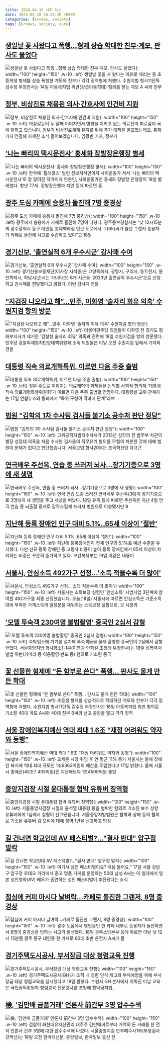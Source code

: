 ```yaml
---
title: 2024.04.18 사회 뉴스
date: 2024-04-18 16:25:20 +0900
categories: [krnews, society]
tags: [krnews, society, auto]
---
```

## [생일날 꽃 사왔다고 폭행...형제 상습 학대한 친부·계모, 판사도 울었다](https://n.news.naver.com/mnews/article/052/0002024510)

![생일날 꽃 사왔다고 폭행...형제 상습 학대한 친부·계모, 판사도 울었다](https://mimgnews.pstatic.net/image/origin/052/2024/04/18/2024510.jpg?type=nf220_150){: width="100" height="150" .w-10 .left}
생일날 꽃을 사 왔다는 이유로 때리는 등 초등학생 형제를 상습 폭행한 계모와 친부가 각각 징역형에 처했다. 수원지법 형사11단독 김수정 부장판사는 14일 아동복지법 위반(상습아동학대) 혐의를 받는 계모 A 씨와 친부

## [정부, 비상진료 채용된 의사·간호사에 인건비 지원](https://n.news.naver.com/mnews/article/422/0000655550)

![정부, 비상진료 채용된 의사·간호사에 인건비 지원](https://mimgnews.pstatic.net/image/origin/422/2024/04/17/655550.jpg?type=nf220_150){: width="100" height="150" .w-10 .left}
의정갈등이 두 달째 이어지면서 병원을 지키고 있는 의료진의 피로감이 극에 달하고 있습니다. 정부가 비상진료체계 유지를 위해 추가 대책을 발표했는데요. 취재기자 연결해 자세한 소식 들어보겠습니다. 임광빈 기자, 정부가

## [‘나는 빠리의 택시운전사’ 홍세화 장발장은행장 별세](https://n.news.naver.com/mnews/article/009/0005290223)

![‘나는 빠리의 택시운전사’ 홍세화 장발장은행장 별세](https://mimgnews.pstatic.net/image/origin/009/2024/04/18/5290223.jpg?type=nf220_150){: width="100" height="150" .w-10 .left}
한국에 ‘톨레랑스’ 알린 진보지식인이자 사회운동가 저서 ‘나는 빠리의 택시운전사’로 잘 알려진 작가이자 언론인, 사회운동가인 홍세화 장발장 은행장이 18일 별세했다. 향년 77세. 장발장은행과 지인 등에 따르면 홍

## [광주 도심 카페에 승용차 돌진해 7명 중경상](https://n.news.naver.com/mnews/article/028/0002685939)

![광주 도심 카페에 승용차 돌진해 7명 중경상](https://mimgnews.pstatic.net/image/origin/028/2024/04/18/2685939.jpg?type=nf220_150){: width="100" height="150" .w-10 .left}
광주에서 승용차가 카페로 돌진해 7명이 다쳤다. 광주동부경찰서는 “낮 12시15분께 광주광역시 동구 대인동 롯데백화점 인근 도로에서 ㄱ(65)씨가 몰던 그랜저 승용차가 카페로 돌진해 사고를 수습하고 있다”고 18일

## [경기신보, ‘출연실적 6개 우수시군’ 감사패 수여](https://n.news.naver.com/mnews/article/016/0002296885)

![경기신보, ‘출연실적 6개 우수시군’ 감사패 수여](https://mimgnews.pstatic.net/image/origin/016/2024/04/18/2296885.jpg?type=nf220_150){: width="100" height="150" .w-10 .left}
경기신용보증재단(이사장 시석중)은 고양특례시, 광명시, 구리시, 동두천시, 용인특례시, 하남시(순서는 가나다순) 6개 시군을 ‘2023년 출연실적 우수시군’으로 선정하고 감사패를 전달했다고 밝혔다. 이번 감사패 전달

## [“지검장 나오라고 해”...민주, 이화영 ‘술자리 회유 의혹’ 수원지검 항의 방문](https://n.news.naver.com/mnews/article/023/0003829094)

![“지검장 나오라고 해”...민주, 이화영 ‘술자리 회유 의혹’ 수원지검 항의 방문](https://mimgnews.pstatic.net/image/origin/023/2024/04/18/3829094.jpg?type=nf220_150){: width="100" height="150" .w-10 .left}
더불어민주당 의원들이 이화영 전 경기도 평화부지사가 제기한 ‘검찰청 술자리 회유’ 의혹과 관련해 18일 수원지검을 항의 방문했다. 민주당 검찰독재정치탄압대책위원회 소속 의원들은 이날 오전 수원지검 앞에서 기자회견을

## [대통령 직속 의료개혁특위, 이르면 다음 주중 출범](https://n.news.naver.com/mnews/article/009/0005289983)

![대통령 직속 의료개혁특위, 이르면 다음 주중 출범](https://mimgnews.pstatic.net/image/origin/009/2024/04/17/5289983.jpg?type=nf220_150){: width="100" height="150" .w-10 .left}
정부 주도로 이뤄지는 의료개혁의 과제들을 논의할 사회적 협의체 ‘대통령 직속 의료개혁특별위원회’가 이르면 다음 주중 출범할 전망이다. 대통령실 고위 관계자는 17일 연합뉴스와 통화에서 “특위 구성이 막바지 단계”라며

## [법원 "김학의 1차 수사팀 검사들 불기소 공수처 판단 정당"](https://n.news.naver.com/mnews/article/214/0001343450)

![법원 "김학의 1차 수사팀 검사들 불기소 공수처 판단 정당"](https://mimgnews.pstatic.net/image/origin/214/2024/04/18/1343450.jpg?type=nf220_150){: width="100" height="150" .w-10 .left}
고위공직자범죄수사처가 2013년 김학의 전 법무부 차관의 별장 성접대 의혹을 처음 수사한 검사들의 직무유기 혐의를 무혐의 처분한 것에 대해 법원이 문제가 없다고 판단했습니다. 서울고법 형사20부는 조국혁신당 차규근

## [연극배우 주선옥, 연습 중 쓰러져 뇌사…장기기증으로 3명에 새 생명](https://n.news.naver.com/mnews/article/001/0014638197)

![연극배우 주선옥, 연습 중 쓰러져 뇌사…장기기증으로 3명에 새 생명](https://mimgnews.pstatic.net/image/origin/001/2024/04/18/14638197.jpg?type=nf220_150){: width="100" height="150" .w-10 .left}
연극 연습 도중 쓰러진 연극배우 주선옥(38)이 장기기증으로 3명에게 새 생명을 주고 세상을 떠났다. 18일 유족 등에 따르면 주선옥은 지난 4일 연극 연습 중 뇌출혈 증세로 갑작스럽게 쓰러져 병원으로 이송됐지만 9

## [지난해 등록 장애인 인구 대비 5.1%..65세 이상이 '절반'](https://n.news.naver.com/mnews/article/008/0005027236)

![지난해 등록 장애인 인구 대비 5.1%..65세 이상이 '절반'](https://mimgnews.pstatic.net/image/origin/008/2024/04/18/5027236.jpg?type=nf220_150){: width="100" height="150" .w-10 .left}
지난해 등록장애인이 전체 인구의 5.1%로 예년 수준을 유지했다. 다만 신규 등록 장애인 중 고령자 비중이 높아 등록 장애인에서 65세 이상이 차지하는 비중은 꾸준히 증가하고 있다. 보건복지부는 19일 이같은 내용이

## [서울시, 안심소득 492가구 선정…'소득 적을수록 더 많이'](https://n.news.naver.com/mnews/article/374/0000379841)

![서울시, 안심소득 492가구 선정…'소득 적을수록 더 많이'](https://mimgnews.pstatic.net/image/origin/374/2024/04/18/379841.jpg?type=nf220_150){: width="100" height="150" .w-10 .left}
서울시는 소득보장 실험인 '안심소득' 시범사업 3단계에 참여할 492가구를 최종 선정했습니다. 오늘(18일) 서울시에 따르면 안심소득은 기준소득 대비 부족한 가계소득의 일정분을 채워주는 소득보장 실험으로, 오 시장의

## ['모텔 투숙객 230여명 불법촬영' 중국인 2심서 감형](https://n.news.naver.com/mnews/article/001/0014639180)

!['모텔 투숙객 230여명 불법촬영' 중국인 2심서 감형](https://mimgnews.pstatic.net/image/origin/001/2024/04/18/14639180.jpg?type=nf220_150){: width="100" height="150" .w-10 .left}
숙박업소에 기기를 설치해 투숙객들을 몰래 촬영한 중국인이 2심에서 감형받았다. 서울중앙지법 형사항소1-1부(이영광 안희길 조정래 부장판사)는 18일 성폭력처벌법 위반(카메라 등 이용촬영·반포 등) 혐의로 기소된 중국

## [꽃 선물한 형제에 “돈 함부로 쓴다” 폭행… 판사도 울게 만든 학대](https://n.news.naver.com/mnews/article/005/0001689689)

![꽃 선물한 형제에 “돈 함부로 쓴다” 폭행… 판사도 울게 만든 학대](https://mimgnews.pstatic.net/image/origin/005/2024/04/18/1689689.jpg?type=nf220_150){: width="100" height="150" .w-10 .left}
초등생 형제를 상습적으로 학대하던 계모와 친부가 각각 징역형에 처했다. 수원지법 형사11단독 김수정 부장판사는 18일 아동복지법 위반 혐의로 기소된 40대 계모 A씨와 40대 친부 B씨의 선고 공판을 열고 각각 징역

## [서울 장애인복지예산 역대 최대 1.6조 “재정 어려워도 약자와 동행”](https://n.news.naver.com/mnews/article/366/0000986268)

![서울 장애인복지예산 역대 최대 1.6조 “재정 어려워도 약자와 동행”](https://mimgnews.pstatic.net/image/origin/366/2024/04/17/986268.jpg?type=nf220_150){: width="100" height="150" .w-10 .left}
오세훈 시장 취임 후 연 평균 11% 증가 서울시는 올해 장애인 복지에 역대 최대 규모인 1조6363억원의 예산을 투입한다고 17일 밝혔다. 올해 서울시 총예산(45조7 405억원)은 지난해보다 1조4500억원 줄었

## [중앙지검장 시절 윤대통령 협박 유튜버 징역형](https://n.news.naver.com/mnews/article/422/0000655716)

![중앙지검장 시절 윤대통령 협박 유튜버 징역형](https://mimgnews.pstatic.net/image/origin/422/2024/04/18/655716.jpg?type=nf220_150){: width="100" height="150" .w-10 .left}
서울중앙지검장 시절의 윤석열 대통령 등을 협박한 혐의로 기소된 보수 성향 유튜버에게 1심에서 실형이 선고됐습니다. 서울중앙지방법원은 협박과 상해 등의 혐의로 기소된 유튜버 김 모씨에 대해 징역 1년을 선고하고 법정

## [길 건너면 학교인데 AV 페스티벌?…"결사 반대" 압구정 발칵](https://n.news.naver.com/mnews/article/008/0005026777)

![길 건너면 학교인데 AV 페스티벌?…"결사 반대" 압구정 발칵](https://mimgnews.pstatic.net/image/origin/008/2024/04/17/5026777.jpg?type=nf220_150){: width="100" height="150" .w-10 .left}
여기서 성인 페스티벌이요? 처음 들어요." 17일 서울 강남구 압구정 로데오 거리에서 중고 명품 가게를 운영하는 50대 남성 A씨는 이 일대에서 일본 성인영화(AV) 배우가 출연하는 성인 페스티벌이 추진됐다는 소식

## [점심에 커피 마시다 날벼락…카페로 돌진한 그랜저, 8명 중경상](https://n.news.naver.com/mnews/article/009/0005290289)

![점심에 커피 마시다 날벼락…카페로 돌진한 그랜저, 8명 중경상](https://mimgnews.pstatic.net/image/origin/009/2024/04/18/5290289.jpg?type=nf220_150){: width="100" height="150" .w-10 .left}
광주 도심에서 영업중인 한 카페 내부로 승용차가 돌진하면서 8명이 중경상을 당하는 사고가 발생했다. 18일 광주소방본부 등에 따르면 이날 낮 12시 15분쯤 광주 동구 대인동 한 카페로 60대 초반 운전자 A씨가 몰

## [경기주택도시공사, 부서장급 대상 청렴교육 진행](https://n.news.naver.com/mnews/article/002/0002328206)

![경기주택도시공사, 부서장급 대상 청렴교육 진행](https://mimgnews.pstatic.net/image/origin/002/2024/04/18/2328206.jpg?type=nf220_150){: width="100" height="150" .w-10 .left}
경기주택도시공사(GH)가 조직 내 청렴 인식 제고와 부패예방을 위해 부서장급 대상 청렴교육을 실시했다고 18일 밝혔다. 수원시 GH 본사에서 이뤄진 이날 교육은 국민권익위원회 청렴교육 전문강사를 초빙해 청탁금지법,

## [檢, ‘김만배 금품거래’ 언론사 前간부 3명 압수수색](https://n.news.naver.com/mnews/article/005/0001689632)

![檢, ‘김만배 금품거래’ 언론사 前간부 3명 압수수색](https://mimgnews.pstatic.net/image/origin/005/2024/04/18/1689632.jpg?type=nf220_150){: width="100" height="150" .w-10 .left}
검찰이 화천대유자산관리 대주주 김만배씨로부터 거액의 돈 거래를 한 전직 언론사 간부 3명에 대한 압수수색에 나섰다. 서울중앙지검 반부패수사1부(부장검사 강백신)는 18일 오전 한겨레신문, 중앙일보, 한국일보 출신 전

